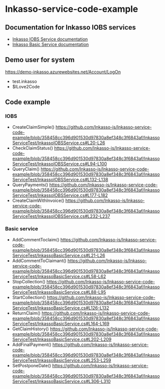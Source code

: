 # Inkasso-service-code-example


## Documentation for Inkasso IOBS services
- [Inkasso IOBS Service documentation](https://github.com/Inkasso-is/Inkasso-service-code-example/wiki/Inkasso-IOBS-Service)
- [Inkasso Basic Service documentation](https://github.com/Inkasso-is/Inkasso-service-code-example/wiki/Inkasso-BASIC-Service)

## Demo user for system 

https://demo-inkasso.azurewebsites.net/Account/LogOn
- test.inkasso
- $ILove2Code
  
## Code example

### IOBS
- CreateClaimSimple() https://github.com/Inkasso-is/Inkasso-service-code-example/blob/358458cc396d901530d97830a8ef348c3f6843af/InkassoServiceTest/InkassoIOBSService.cs#L20-L26
- CheckClaimStatus() https://github.com/Inkasso-is/Inkasso-service-code-example/blob/358458cc396d901530d97830a8ef348c3f6843af/InkassoServiceTest/InkassoIOBSService.cs#L94-L100
- QueryClaim() https://github.com/Inkasso-is/Inkasso-service-code-example/blob/358458cc396d901530d97830a8ef348c3f6843af/InkassoServiceTest/InkassoIOBSService.cs#L132-L138
- QueryPayments() https://github.com/Inkasso-is/Inkasso-service-code-example/blob/358458cc396d901530d97830a8ef348c3f6843af/InkassoServiceTest/InkassoIOBSService.cs#L177-L182
- CreateClaimWithInvoice() https://github.com/Inkasso-is/Inkasso-service-code-example/blob/358458cc396d901530d97830a8ef348c3f6843af/InkassoServiceTest/InkassoIOBSService.cs#L232-L237

### Basic service
- AddCommentToclaim() https://github.com/Inkasso-is/Inkasso-service-code-example/blob/358458cc396d901530d97830a8ef348c3f6843af/InkassoServiceTest/InkassoBasicService.cs#L21-L26
- AddCommentToClaimant() https://github.com/Inkasso-is/Inkasso-service-code-example/blob/358458cc396d901530d97830a8ef348c3f6843af/InkassoServiceTest/InkassoBasicService.cs#L58-L62
- StopCollection() https://github.com/Inkasso-is/Inkasso-service-code-example/blob/358458cc396d901530d97830a8ef348c3f6843af/InkassoServiceTest/InkassoBasicService.cs#L88-L95
- StartCollection() https://github.com/Inkasso-is/Inkasso-service-code-example/blob/358458cc396d901530d97830a8ef348c3f6843af/InkassoServiceTest/InkassoBasicService.cs#L126-L132
- ReturnClaim() https://github.com/Inkasso-is/Inkasso-service-code-example/blob/358458cc396d901530d97830a8ef348c3f6843af/InkassoServiceTest/InkassoBasicService.cs#L164-L169
- GetClaimHistory() https://github.com/Inkasso-is/Inkasso-service-code-example/blob/358458cc396d901530d97830a8ef348c3f6843af/InkassoServiceTest/InkassoBasicService.cs#L202-L209
- AddFinalPayment() https://github.com/Inkasso-is/Inkasso-service-code-example/blob/358458cc396d901530d97830a8ef348c3f6843af/InkassoServiceTest/InkassoBasicService.cs#L253-L259
- SetPostponeDate() https://github.com/Inkasso-is/Inkasso-service-code-example/blob/358458cc396d901530d97830a8ef348c3f6843af/InkassoServiceTest/InkassoBasicService.cs#L306-L310


